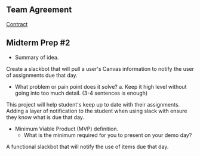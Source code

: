 ## Team Agreement

[Contract](https://docs.google.com/document/d/1Ei7RcvOaHzeyUDbDCYfNEVa91ktPXAih2gQk4I0Fmmc/edit#heading=h.y52avp42q2jv)

## Midterm Prep #2 

 - Summary of idea.

Create a slackbot that will pull a user's Canvas information to notify the user of assignments due that day.

 - What problem or pain point does it solve? a. Keep it high level without going into too much detail. (3-4 sentences is enough)

This project will help student's keep up to date with their assignments. Adding a layer of notification to the student when using slack with ensure they know what is due that day. 

- Minimum Viable Product (MVP) definition.
  - What is the minimum required for you to present on your demo day?

A functional slackbot that will notify the use of items due that day.
